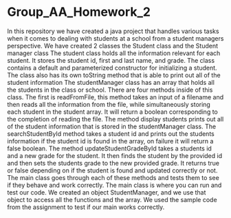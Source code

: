 # Group_AA_Homework_2

In this repository we have created a java project that handles various tasks when it comes to dealing with students at a school from a student managers perspective.
We have created 2 classes the Student class and the Student manager class
The student class holds all the information relevant for each student. It stores the student id, first and last name, and grade. The class contains a default and parameterized constructor for initializing a student. The class also has its own toString method that is able to print out all of the student information
The studentManager class has an array that holds all the students in the class or school. There are four methods inside of this class. The first is readFromFile, this method takes an input of a filename and then reads all the information from the file, while simultaneously storing each student in the student array. It will return a boolean corresponding to the completion of reading the file. The method display students prints out all of the student information that is stored in the studentManager class. The searchStudentById method takes a student id and prints out the students information if the student id is found in the array, on failure it will return a false boolean. The method updateStudentGradeById takes a students id and a new grade for the student. It then finds the student by the provided id and then sets the students grade to the new provided grade. It returns true or false depending on if the student is found and updated correctly or not.
The main class goes through each of these methods and tests them to see if they behave and work correctly. The main class is where you can run and test our code. We created an object StudentManager, and we use that object to access all the functions and the array. We used the sample code from the assignment to test if our main works correctly. 
